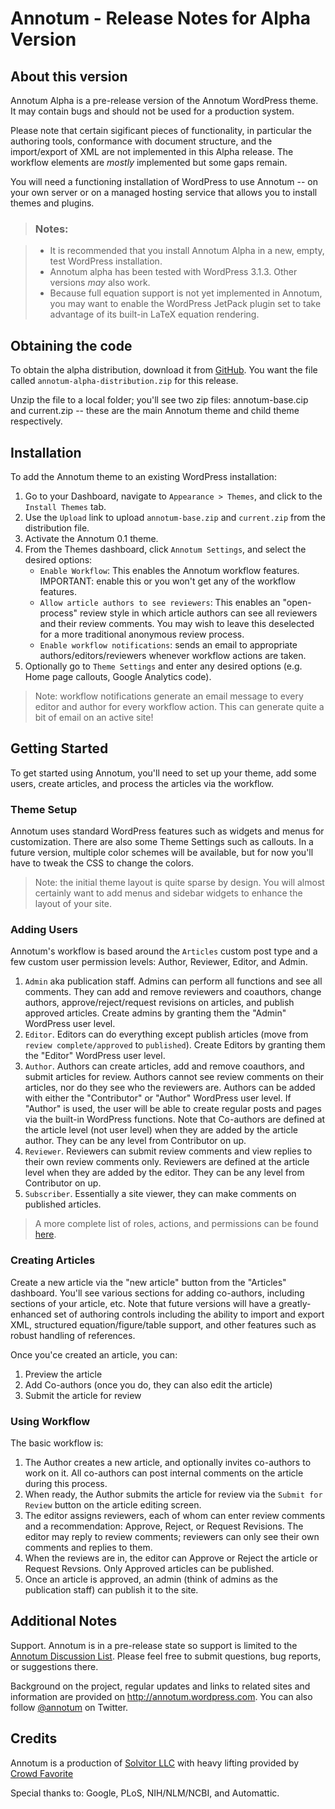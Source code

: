 # Annotum - Release Notes for Alpha Version

## About this version

Annotum Alpha is a pre-release version of the Annotum WordPress theme.  It may contain bugs and should not be used for a production system.

Please note that certain sigificant pieces of functionality, in particular the authoring tools, conformance with document structure, and the import/export of XML are not implemented in this Alpha release.  The workflow elements are *mostly* implemented but some gaps remain.  

You will need a functioning installation of WordPress to use Annotum -- on your own server or on a managed hosting service that allows you to install themes and plugins.  

> ### Notes:

> * It is recommended that you install Annotum Alpha in a new, empty, test WordPress installation.
> * Annotum alpha has been tested with WordPress 3.1.3.  Other versions *may* also work.
> * Because full equation support is not yet implemented in Annotum, you may want to enable the WordPress JetPack plugin set to take advantage of its built-in LaTeX equation rendering.

## Obtaining the code

To obtain the alpha distribution, download it from [GitHub](https://github.com/Annotum/Annotum/downloads). You want the file called `annotum-alpha-distribution.zip` for this release.

Unzip the file to a local folder; you'll see two zip files: annotum-base.cip and current.zip -- these are the main Annotum theme and child theme respectively.

## Installation
To add the Annotum theme to an existing WordPress installation:

1. Go to your Dashboard, navigate to `Appearance > Themes`, and click to the `Install Themes` tab.
2. Use the `Upload` link to upload `annotum-base.zip` and `current.zip` from the distribution file.
3. Activate the Annotum 0.1 theme. 
4. From the Themes dashboard, click `Annotum Settings`, and select the desired options:
    * `Enable Workflow`: This enables the Annotum workflow features. IMPORTANT: enable this or you won't get any of the workflow features.
	* `Allow article authors to see reviewers`: This enables an "open-process" review style in which article authors can see all reviewers and their review comments.  You may wish to leave this deselected for a more traditional anonymous review process.
    * `Enable workflow notifications`: sends an email to appropriate authors/editors/reviewers whenever workflow actions are taken.
5. Optionally go to `Theme Settings` and enter any desired options (e.g. Home page callouts, Google Analytics code).

> Note: workflow notifications generate an email message to every editor and author for every workflow action. This can generate quite a bit of email on an active site!

## Getting Started

To get started using Annotum, you'll need to set up your theme, add some users, create articles, and process the articles via the workflow.

### Theme Setup

Annotum uses standard WordPress features such as widgets and menus for customization.  There are also some Theme Settings such as callouts.  In a future version, multiple color schemes will be available, but for now you'll have to tweak the CSS to change the colors.

> Note: the initial theme layout is quite sparse by design.  You will almost certainly want to add menus and sidebar widgets to enhance the layout of your site.

### Adding Users

Annotum's workflow is based around the `Articles` custom post type and a few custom user permission levels: Author, Reviewer, Editor, and Admin. 

1. `Admin` aka publication staff.  Admins can perform all functions and see all comments.  They can add and remove reviewers and coauthors, change authors, approve/reject/request revisions on articles, and publish approved articles.  Create admins by granting them the "Admin"  WordPress user level.
2. `Editor`.  Editors can do everything except publish articles (move from `review complete/approved` to `published`). Create Editors by granting them the "Editor" WordPress user level.
3. `Author`.  Authors can create articles, add and remove coauthors, and submit articles for review. Authors cannot see review comments on their articles, nor do they see who the reviewers are.  Authors can be added with either the "Contributor" or "Author" WordPress user level.  If "Author" is used, the user will be able to create regular posts and pages via the built-in WordPress functions.  Note that Co-authors are defined at the article level (not user level) when they are added by the article author. They can be any level from Contributor on up.
4. `Reviewer`. Reviewers can submit review comments and view replies to their own review comments only. Reviewers are defined at the article level when they are added by the editor. They can be any level from Contributor on up. 
5. `Subscriber`.  Essentially a site viewer, they can make comments on published articles.

> A more complete list of roles, actions, and permissions can be found [here](http://annotum.files.wordpress.com/2011/06/annotum-permissions-matrix.pdf).

### Creating Articles

Create a new article via the "new article" button from the "Articles" dashboard.  You'll see various sections for adding co-authors, including sections of your article, etc.  Note that future versions will have a greatly-enhanced set of authoring controls including the ability to import and export XML, structured equation/figure/table support, and other features such as robust handling of references.

Once you'ce created an article, you can:

1. Preview the article
2. Add Co-authors (once you do, they can also edit the article)
3. Submit the article for review

### Using Workflow 

The basic workflow is:

1. The Author creates a new article, and optionally invites co-authors to work on it. All co-authors can post internal comments on the article during this process.
2. When ready, the Author submits the article for review via the `Submit for Review` button on the article editing screen.
3. The editor assigns reviewers, each of whom can enter review comments and a recommendation: Approve, Reject, or Request Revisions.  The editor may reply to review comments; reviewers can only see their own comments and replies to them.
4. When the reviews are in, the editor can Approve or Reject the article or Request Revsions.  Only Approved articles can be published.
5. Once an article is approved, an admin (think of admins as the publication staff) can publish it to the site.

## Additional Notes

Support.  Annotum is in a pre-release state so support is limited to the [Annotum Discussion List](https://groups.google.com/group/annotum). Please feel free to submit questions, bug reports, or suggestions there.

Background on the project, regular updates and links to related sites and information are provided on http://annotum.wordpress.com. You can also follow [@annotum](http://twitter.com/annotum) on Twitter.

## Credits

Annotum is a production of [Solvitor LLC](http://solvitor.com) with heavy lifting provided by [Crowd Favorite](http://crowdfavorite.com)

Special thanks to: Google, PLoS, NIH/NLM/NCBI, and Automattic.